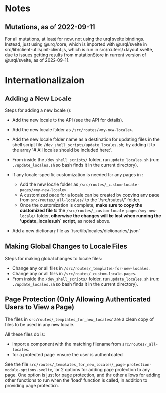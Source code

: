 # Notes

## Mutations, as of 2022-09-11

For all mutations, at least for now, not using the urql svelte bindings.  Instead, just using @urql/core, which is imported with @urql/svelte in src/lib/client-utils/init-client.js, which is run in src/routers/+layout.svelte, due to issues getting results from mutationStore in current version of @urql/svelte, as of 2022-09-11.

# Internationalizaion

## Adding a New Locale

Steps for adding a new locale (<my-new-locale>):
- Add the new locale to the API (see the API for details).
- Add the new locale folder as `/src/routes/<my-new-locale>`.
- Add the new locale folder name as a destination for updating files in the shell script file `/dev_shell_scripts/update_locales.sh`; by adding it to the array '# All locales should be included here:'.
- From inside the `/dev_shell_scripts/` folder, run `update_locales.sh` (run: `./update_locales.sh` so bash finds it in the current directory).

- If any locale-specific customization is needed for any pages in <my-new-locale>:
  - Add the new locale folder as `/src/routes/_custom-locale-pages/<my-new-locale>`.
  - A customized page for a locale can be created by copying any page from `src/routes/_all-locales/` to the '/src/routes/<my-new-locale>/' folder.
  - Once the customization is complete, **make sure to copy the customized file** to the `/src/routes/_custom-locale-pages/<my-new-locale/` folder, **otherwise the changes will be lost when running the 'update_locales.sh` script**, as noted above.

- Add a new dictionary file as '/src/lib/locales/dictionaries/<my-new-locale>.json'


## Making Global Changes to Locale Files

Steps for making global changes to locale files:
- Change any or all files in `/src/routes/_templates-for-new-locales`.
- Change any or all files in `/src/routes/_custom-locale-pages`.
- From inside the `/dev_shell_scripts/` folder, run `update_locales.sh` (run: `./update_locales.sh` so bash finds it in the current directory).


## Page Protection (Only Allowing Authenticated Users to View a Page)

The files in `src/routes/_templates_for_new_locales/` are a clean copy of files to be used in any new locale.

All these files do is:
- import a component with the matching filename from `src/routes/_all-locales`.
- for a protected page, ensure the user is authenticated

See the file `src/routes/_templates_for_new_locales/_page-protection-module-options.svelte`, for 2 options for adding page protection to any page.  One option is just for page protection, and the other allows for adding other functions to run when the 'load' function is called, in addition to providing page protection.
